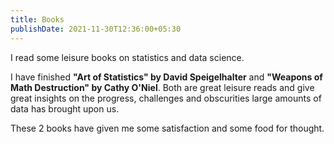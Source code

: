 ```yaml
---
title: Books
publishDate: 2021-11-30T12:36:00+05:30
---
```

I read some leisure books on statistics and data science. 

I have finished **"Art of Statistics" by David Speigelhalter** and **"Weapons of Math Destruction" by Cathy O'Niel**. Both are great leisure reads and give great insights on the progress, challenges and obscurities large amounts of data has brought upon us. 

These 2 books have given me some satisfaction and some food for thought.